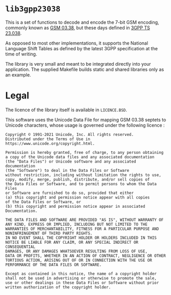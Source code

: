 # `lib3gpp23038`

This is a set of functions to decode and encode the 7-bit GSM encoding, commonly known as [GSM 03.38](https://portal.3gpp.org/desktopmodules/Specifications/SpecificationDetails.aspx?specificationId=139), but these days defined in [3GPP TS 23.038](https://portal.3gpp.org/desktopmodules/Specifications/SpecificationDetails.aspx?specificationId=745).

As opposed to most other implementations, it supports the National Language Shift Tables as defined by the latest 3GPP specification at the time of writing.

The library is very small and meant to be integrated directly into your application. The supplied Makefile builds static and shared libraries only as an example.

# Legal

The licence of the library itself is available in `LICENCE.BSD`.

This software uses the Unicode Data File for mapping GSM 03.38 septets to Unicode characters, whose usage is governed under the following licence :

```
Copyright © 1991-2021 Unicode, Inc. All rights reserved.
Distributed under the Terms of Use in https://www.unicode.org/copyright.html.

Permission is hereby granted, free of charge, to any person obtaining
a copy of the Unicode data files and any associated documentation
(the "Data Files") or Unicode software and any associated documentation
(the "Software") to deal in the Data Files or Software
without restriction, including without limitation the rights to use,
copy, modify, merge, publish, distribute, and/or sell copies of
the Data Files or Software, and to permit persons to whom the Data Files
or Software are furnished to do so, provided that either
(a) this copyright and permission notice appear with all copies
of the Data Files or Software, or
(b) this copyright and permission notice appear in associated
Documentation.

THE DATA FILES AND SOFTWARE ARE PROVIDED "AS IS", WITHOUT WARRANTY OF
ANY KIND, EXPRESS OR IMPLIED, INCLUDING BUT NOT LIMITED TO THE
WARRANTIES OF MERCHANTABILITY, FITNESS FOR A PARTICULAR PURPOSE AND
NONINFRINGEMENT OF THIRD PARTY RIGHTS.
IN NO EVENT SHALL THE COPYRIGHT HOLDER OR HOLDERS INCLUDED IN THIS
NOTICE BE LIABLE FOR ANY CLAIM, OR ANY SPECIAL INDIRECT OR CONSEQUENTIAL
DAMAGES, OR ANY DAMAGES WHATSOEVER RESULTING FROM LOSS OF USE,
DATA OR PROFITS, WHETHER IN AN ACTION OF CONTRACT, NEGLIGENCE OR OTHER
TORTIOUS ACTION, ARISING OUT OF OR IN CONNECTION WITH THE USE OR
PERFORMANCE OF THE DATA FILES OR SOFTWARE.

Except as contained in this notice, the name of a copyright holder
shall not be used in advertising or otherwise to promote the sale,
use or other dealings in these Data Files or Software without prior
written authorization of the copyright holder.
```
